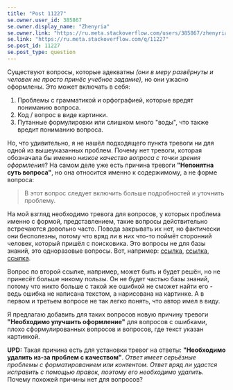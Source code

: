 ```yaml
---
title: "Post 11227"
se.owner.user_id: 385867
se.owner.display_name: "Zhenyria"
se.owner.link: "https://ru.meta.stackoverflow.com/users/385867/zhenyria"
se.link: "https://ru.meta.stackoverflow.com/q/11227"
se.post_id: 11227
se.post_type: question
---
```

<p>Существуют вопросы, которые адекватны <em>(они в меру развёрнуты и человек не просто принёс учебное задание)</em>, но они ужасно оформлены. Это может включать в себя:</p>
<ol>
<li>Проблемы с грамматикой и орфографией, которые вредят пониманию вопроса.</li>
<li>Код / вопрос в виде картинки.</li>
<li>Путанные формулировки или слишком много &quot;воды&quot;, что также вредит пониманию вопроса.</li>
</ol>
<p>Но, что удивительно, я не нашёл подходящего пункта тревоги ни для одной из вышеуказанных проблем. Почему нет тревоги, которая обозначала бы именно <em>низкое качество вопроса с точки зрения оформления</em>? На самом деле уже есть причина тревоги <strong>&quot;Непонятна суть вопроса&quot;</strong>, но она относится именно к содержимому, а не форме вопроса:</p>
<blockquote>
<p>В этот вопрос следует включить больше подробностей и уточнить
проблему.</p>
</blockquote>
<p>На мой взгляд необходимо тревога для вопросов, у которых проблема именно с формой, представлением, такие вопросы действительно встречаются довольно часто. Повода закрывать их нет, но фактически они бесполезны, потому что вряд ли в них что-то поймёт сторонний человек, который пришёл с поисковика. Это вопросы не для базы знаний, это одноразовые вопросы. Вот, например: <a href="https://ru.stackoverflow.com/questions/1219726/php-%D1%82%D0%B5%D0%BB%D0%B5%D0%B3%D1%80%D0%B0%D0%BC%D0%BC-%D0%B1%D0%BE%D1%82-%D0%BA%D0%B0%D0%BA-%D1%81%D0%B4%D0%B5%D0%BB%D0%B0%D1%82%D1%8C-%D0%BA%D0%BE%D0%BC%D0%B0%D0%BD%D0%B4%D1%83-%D1%81%D1%81%D1%8B%D0%BB%D0%BA%D1%83-%D1%81-%D0%BF%D0%B0%D1%80%D0%B0%D0%BC%D0%B5%D1%82%D1%80%D0%B0%D0%BC%D0%B8">ссылка</a>, <a href="https://ru.stackoverflow.com/questions/1219708/%D0%9E%D1%82%D1%80%D0%B8%D1%86%D0%B0%D1%82%D0%B5%D0%BB%D1%8C%D0%BD%D1%8B%D0%B5-%D1%8D%D0%BB%D0%B5%D0%BC%D0%B5%D0%BD%D1%82%D1%8B-%D1%83%D0%B2%D0%B5%D0%BB%D0%B8%D1%87%D0%B8%D1%82%D1%8C-%D0%BD%D0%B0-2">ссылка</a>, <a href="https://ru.stackoverflow.com/questions/1219691/%D0%9D%D0%B5-%D0%B2%D0%BE%D0%B7%D0%B2%D1%80%D0%B0%D1%89%D0%B0%D1%8E%D1%82%D1%81%D1%8F-%D0%BD%D1%83%D0%B6%D0%BD%D1%8B%D0%B5-%D0%B4%D0%B0%D0%BD%D0%BD%D1%8B%D0%B5-%D0%BF%D1%80%D0%B8-%D0%BE%D0%B1%D1%80%D0%B0%D1%89%D0%B5%D0%BD%D0%B8%D0%B8-%D0%BA-%D0%90%D0%9F%D0%98-%D0%BE%D1%82-yandex">ссылка</a>.</p>
<p>Вопрос по второй ссылке, например, может быть и будет решён, но не принесёт больше никому пользы. Он не будет частью базы знаний, потому что никто больше с такой же ошибкой не сможет найти его - ведь ошибка не написана текстом, а нарисована на картинке. А в первом и третьем вопросе не так легко понять, что автор имел в виду.</p>
<p>Я предлагаю добавить для таких вопросов новую причину тревоги <strong>&quot;Необходимо улучшить оформление&quot;</strong> для вопросов с ошибками, плохо сформулированных вопросов и вопросов, где текст указан картинкой.</p>
<p><strong>UPD:</strong> Такая причина есть для установки тревог на ответы: <strong>&quot;Необходимо удалить из-за проблем с качеством&quot;</strong>. <em>Ответ имеет серьёзные проблемы с форматированием или контентом. Ответ вряд ли удастся исправить с помощью правок, поэтому его необходимо удалить.</em> Почему похожей причины нет для вопросов?</p>

